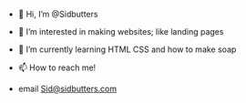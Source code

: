 - 👋 Hi, I’m @Sidbutters
- 👀 I’m interested in making websites; like landing pages
- 🌱 I’m currently learning HTML CSS and how to make soap
  
- 📫 How to reach me!
- email Sid@sidbutters.com

<!---
Sidbutters/Sidbutters is a ✨ special ✨ repository because its `README.md` (this file) appears on your GitHub profile.
You can click the Preview link to take a look at your changes.
--->
